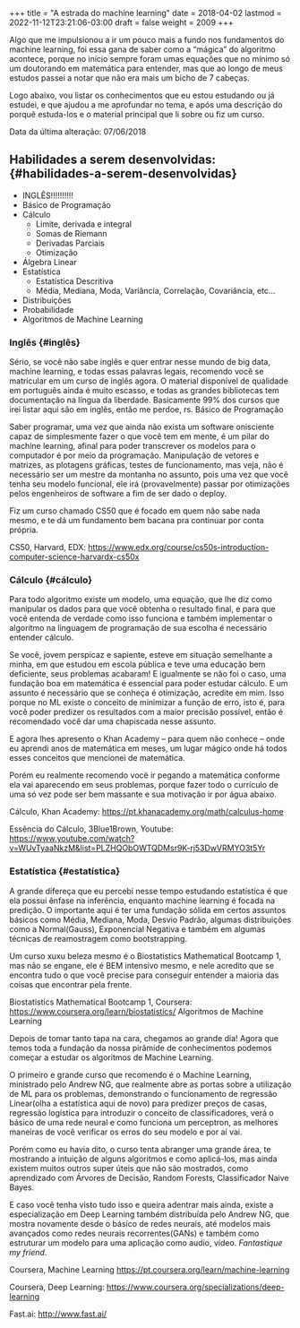 +++
title = "A estrada do machine learning"
date = 2018-04-02
lastmod = 2022-11-12T23:21:06-03:00
draft = false
weight = 2009
+++

Algo que me impulsionou a ir um pouco mais a fundo nos fundamentos do machine
learning, foi essa gana de saber como a “mágica” do algoritmo acontece, porque
no início sempre foram umas equações que no mínimo só um doutorando em
matemática para entender, mas que ao longo de meus estudos passei a notar que
não era mais um bicho de 7 cabeças.

Logo abaixo, vou listar os conhecimentos que eu estou estudando ou já estudei, e
que ajudou a me aprofundar no tema, e após uma descrição do porquê estuda-los e
o material principal que li sobre ou fiz um curso.

Data da última alteração: 07/06/2018


## Habilidades a serem desenvolvidas: {#habilidades-a-serem-desenvolvidas}

-   INGLÊS!!!!!!!!!!
-   Básico de Programação
-   Cálculo
    -   Limite, derivada e integral
    -   Somas de Riemann
    -   Derivadas Parciais
    -   Otimização
-   Álgebra Linear
-   Estatística
    -   Estatística Descritiva
    -   Média, Mediana, Moda, Variância, Correlação, Covariância, etc...
-   Distribuições
-   Probabilidade
-   Algoritmos de Machine Learning


### Inglês {#inglês}

Sério, se você não sabe inglês e quer entrar nesse mundo de big data, machine
learning, e todas essas palavras legais, recomendo você se matricular em um
curso de inglês agora. O material disponível de qualidade em português ainda é
muito escasso, e todas as grandes bibliotecas tem documentação na língua da
liberdade. Basicamente 99% dos cursos que irei listar aqui são em inglês, então
me perdoe, rs. Básico de Programação

Saber programar, uma vez que ainda não exista um software onisciente capaz de
simplesmente fazer o que você tem em mente, é um pilar do machine learning,
afinal para poder transcrever os modelos para o computador é por meio da
programação. Manipulação de vetores e matrizes, as plotagens gráficas, testes de
funcionamento, mas veja, não é necessário ser um mestre da montanha no assunto,
pois uma vez que você tenha seu modelo funcional, ele irá (provavelmente) passar
por otimizações pelos engenheiros de software a fim de ser dado o deploy.

Fiz um curso chamado CS50 que é focado em quem não sabe nada mesmo, e te dá um
fundamento bem bacana pra continuar por conta própria.

CS50, Harvard, EDX:
<https://www.edx.org/course/cs50s-introduction-computer-science-harvardx-cs50x>


### Cálculo {#cálculo}

Para todo algoritmo existe um modelo, uma equação, que lhe diz como manipular os
dados para que você obtenha o resultado final, e para que você entenda de
verdade como isso funciona e também implementar o algoritmo na linguagem de
programação de sua escolha é necessário entender cálculo.

Se você, jovem perspicaz e sapiente, esteve em situação semelhante a minha, em
que estudou em escola pública e teve uma educação bem deficiente, seus problemas
acabaram! E igualmente se não foi o caso, uma fundação boa em matemática é
essencial para poder estudar cálculo. E um assunto é necessário que se conheça é
otimização, acredite em mim. Isso porque no ML existe o conceito de minimizar a
função de erro, isto é, para você poder predizer os resultados com a maior
precisão possível, então é recomendado você dar uma chapiscada nesse assunto.

E agora lhes apresento o Khan Academy – para quem não conhece – onde eu aprendi
anos de matemática em meses, um lugar mágico onde há todos esses conceitos que
mencionei de matemática.

Porém eu realmente recomendo vocë ir pegando a matemática conforme ela vai
aparecendo em seus problemas, porque fazer todo o currículo de uma só vez pode
ser bem massante e sua motivação ir por água abaixo.

Cálculo, Khan Academy: <https://pt.khanacademy.org/math/calculus-home>

Essência do Cálculo, 3Blue1Brown, Youtube:
<https://www.youtube.com/watch?v=WUvTyaaNkzM&list=PLZHQObOWTQDMsr9K-rj53DwVRMYO3t5Yr>


### Estatística {#estatística}

A grande difereça que eu percebi nesse tempo estudando estatística é que ela
possui ênfase na inferência, enquanto machine learning é focada na predição. O
importante aqui é ter uma fundação sólida em certos assuntos básicos como Média,
Mediana, Moda, Desvio Padrão, algumas distribuições como a Normal(Gauss),
Exponencial Negativa e também em algumas técnicas de reamostragem como
bootstrapping.

Um curso xuxu beleza mesmo é o Biostatistics Mathematical Bootcamp 1, mas não se
engane, ele é BEM intensivo mesmo, e nele acredito que se encontra tudo o que
você precise para conseguir entender a maioria das coisas que encontrar pela
frente.

Biostatistics Mathematical Bootcamp 1, Coursera:
<https://www.coursera.org/learn/biostatistics/> Algoritmos de Machine Learning

Depois de tomar tanto tapa na cara, chegamos ao grande dia! Agora que temos toda
a fundação da nossa pirâmide de conhecimentos podemos começar a estudar os
algoritmos de Machine Learning.

O primeiro e grande curso que recomendo é o Machine Learning, ministrado pelo
Andrew NG, que realmente abre as portas sobre a utilização de ML para os
problemas, demonstrando o funcionamento de regressão Linear(olha a estatística
aqui de novo) para predizer preços de casas, regressão logística para introduzir
o conceito de classificadores, verá o básico de uma rede neural e como funciona
um perceptron, as melhores maneiras de você verificar os erros do seu modelo e
por aí vai.

Porém como eu havia dito, o curso tenta abranger uma grande área, te mostrando a
intuição de alguns algoritmos e como aplicá-los, mas ainda existem muitos outros
super úteis que não são mostrados, como aprendizado com Árvores de Decisão,
Random Forests, Classificador Naive Bayes.

E caso você tenha visto tudo isso e queira adentrar mais ainda, existe a
especialização em Deep Learning também distribuída pelo Andrew NG, que mostra
novamente desde o básico de redes neurais, até modelos mais avançados como redes
neurais recorrentes(GANs) e também como estruturar um modelo para uma aplicação
como audio, vídeo. _Fantastique my friend_.

Coursera, Machine Learning <https://pt.coursera.org/learn/machine-learning>

Coursera, Deep Learning: <https://www.coursera.org/specializations/deep-learning>

Fast.ai: <http://www.fast.ai/>
